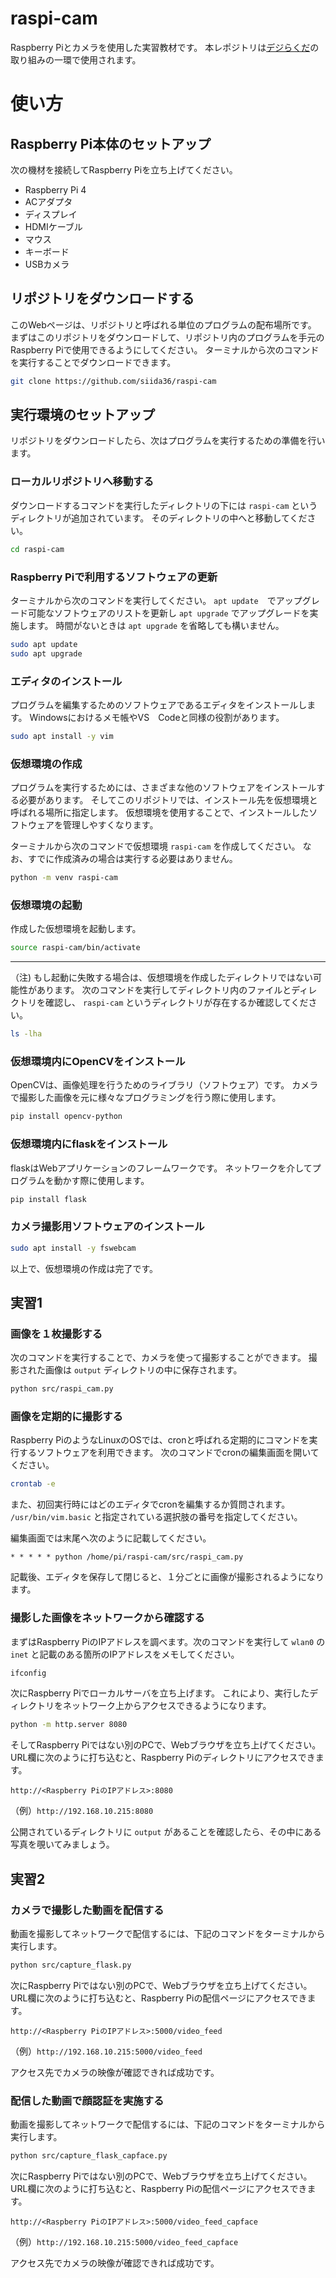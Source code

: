 # raspi-cam

Raspberry Piとカメラを使用した実習教材です。
本レポジトリは[デジらくだ](https://digirakuda.org/)の取り組みの一環で使用されます。

# 使い方

## Raspberry Pi本体のセットアップ

次の機材を接続してRaspberry Piを立ち上げてください。

- Raspberry Pi 4
- ACアダプタ
- ディスプレイ
- HDMIケーブル
- マウス
- キーボード
- USBカメラ

## リポジトリをダウンロードする

このWebページは、リポジトリと呼ばれる単位のプログラムの配布場所です。
まずはこのリポジトリをダウンロードして、リポジトリ内のプログラムを手元のRaspberry Piで使用できるようにしてください。
ターミナルから次のコマンドを実行することでダウンロードできます。

```bash
git clone https://github.com/siida36/raspi-cam
```

## 実行環境のセットアップ

リポジトリをダウンロードしたら、次はプログラムを実行するための準備を行います。

### ローカルリポジトリへ移動する

ダウンロードするコマンドを実行したディレクトリの下には `raspi-cam` というディレクトリが追加されています。
そのディレクトリの中へと移動してください。

```bash
cd raspi-cam
```

### Raspberry Piで利用するソフトウェアの更新

ターミナルから次のコマンドを実行してください。
`apt update`　でアップグレード可能なソフトウェアのリストを更新し `apt upgrade` でアップグレードを実施します。
時間がないときは `apt upgrade` を省略しても構いません。

```bash
sudo apt update
sudo apt upgrade
```

### エディタのインストール

プログラムを編集するためのソフトウェアであるエディタをインストールします。
Windowsにおけるメモ帳やVS　Codeと同様の役割があります。

```bash
sudo apt install -y vim
```

### 仮想環境の作成

プログラムを実行するためには、さまざまな他のソフトウェアをインストールする必要があります。
そしてこのリポジトリでは、インストール先を仮想環境と呼ばれる場所に指定します。
仮想環境を使用することで、インストールしたソフトウェアを管理しやすくなります。

ターミナルから次のコマンドで仮想環境 `raspi-cam` を作成してください。
なお、すでに作成済みの場合は実行する必要はありません。

```bash
python -m venv raspi-cam
```

### 仮想環境の起動

作成した仮想環境を起動します。

```bash
source raspi-cam/bin/activate
```

---

（注) もし起動に失敗する場合は、仮想環境を作成したディレクトリではない可能性があります。
次のコマンドを実行してディレクトリ内のファイルとディレクトリを確認し、 `raspi-cam` というディレクトリが存在するか確認してください。

```bash
ls -lha
```

### 仮想環境内にOpenCVをインストール

OpenCVは、画像処理を行うためのライブラリ（ソフトウェア）です。
カメラで撮影した画像を元に様々なプログラミングを行う際に使用します。

```bash
pip install opencv-python
```

### 仮想環境内にflaskをインストール

flaskはWebアプリケーションのフレームワークです。
ネットワークを介してプログラムを動かす際に使用します。

```bash
pip install flask
```

### カメラ撮影用ソフトウェアのインストール

```bash
sudo apt install -y fswebcam
```

以上で、仮想環境の作成は完了です。

## 実習1

### 画像を１枚撮影する

次のコマンドを実行することで、カメラを使って撮影することができます。
撮影された画像は `output` ディレクトリの中に保存されます。

```bash
python src/raspi_cam.py
```

### 画像を定期的に撮影する

Raspberry PiのようなLinuxのOSでは、cronと呼ばれる定期的にコマンドを実行するソフトウェアを利用できます。
次のコマンドでcronの編集画面を開いてください。

```bash
crontab -e
```

また、初回実行時にはどのエディタでcronを編集するか質問されます。 `/usr/bin/vim.basic` と指定されている選択肢の番号を指定してください。

編集画面では末尾へ次のように記載してください。

```crontab
* * * * * python /home/pi/raspi-cam/src/raspi_cam.py
```

記載後、エディタを保存して閉じると、１分ごとに画像が撮影されるようになります。

### 撮影した画像をネットワークから確認する

まずはRaspberry PiのIPアドレスを調べます。次のコマンドを実行して `wlan0` の `inet` と記載のある箇所のIPアドレスをメモしてください。

```bash
ifconfig
```

次にRaspberry Piでローカルサーバを立ち上げます。
これにより、実行したディレクトリをネットワーク上からアクセスできるようになります。

```bash
python -m http.server 8080
```

そしてRaspberry Piではない別のPCで、Webブラウザを立ち上げてください。
URL欄に次のように打ち込むと、Raspberry Piのディレクトリにアクセスできます。

`http://<Raspberry PiのIPアドレス>:8080`

（例）`http://192.168.10.215:8080`

公開されているディレクトリに `output` があることを確認したら、その中にある写真を覗いてみましょう。

## 実習2

### カメラで撮影した動画を配信する

動画を撮影してネットワークで配信するには、下記のコマンドをターミナルから実行します。

```bash
python src/capture_flask.py
```

次にRaspberry Piではない別のPCで、Webブラウザを立ち上げてください。
URL欄に次のように打ち込むと、Raspberry Piの配信ページにアクセスできます。

`http://<Raspberry PiのIPアドレス>:5000/video_feed`

（例）`http://192.168.10.215:5000/video_feed`

アクセス先でカメラの映像が確認できれば成功です。

### 配信した動画で顔認証を実施する

動画を撮影してネットワークで配信するには、下記のコマンドをターミナルから実行します。

```bash
python src/capture_flask_capface.py
```

次にRaspberry Piではない別のPCで、Webブラウザを立ち上げてください。
URL欄に次のように打ち込むと、Raspberry Piの配信ページにアクセスできます。

`http://<Raspberry PiのIPアドレス>:5000/video_feed_capface`

（例）`http://192.168.10.215:5000/video_feed_capface`

アクセス先でカメラの映像が確認できれば成功です。
